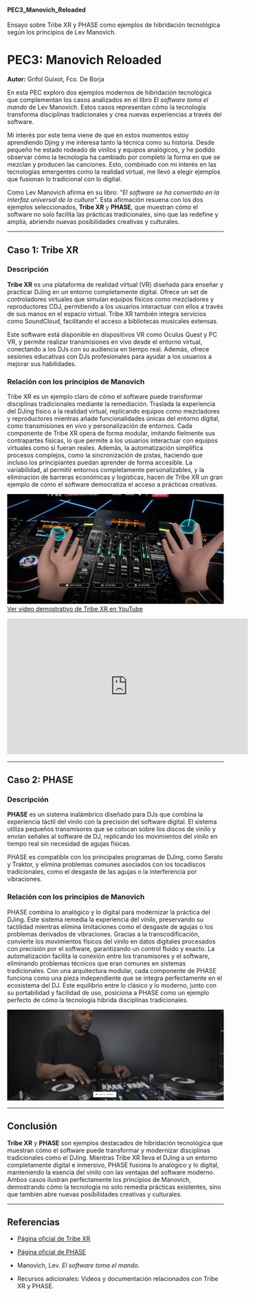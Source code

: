 #### PEC3_Manovich_Reloaded
Ensayo sobre Tribe XR y PHASE como ejemplos de hibridación tecnológica según los principios de Lev Manovich.



# PEC3: Manovich Reloaded  
**Autor:** Grifol Guixot, Fco. De Borja

En esta PEC exploro dos ejemplos modernos de hibridación tecnológica que complementan los casos analizados en el libro *El software toma el mando* de Lev Manovich. Estos casos representan cómo la tecnología transforma disciplinas tradicionales y crea nuevas experiencias a través del software. 

Mi interés por este tema viene de que en estos momentos estoy aprendiendo Djing y me interesa tanto la técnica como su historía. Desde pequeño he estado rodeado de vinilos y equipos analógicos, y he podido observar cómo la tecnología ha cambiado por completo la forma en que se mezclan y producen las canciones. Esto, combinado con mi interés en las tecnologías emergentes como la realidad virtual, me llevó a elegir ejemplos que fusionan lo tradicional con lo digital. 

Como Lev Manovich afirma en su libro: *"El software se ha convertido en la interfaz universal de la cultura"*. Esta afirmación resuena con los dos ejemplos seleccionados, **Tribe XR** y **PHASE**, que muestran cómo el software no solo facilita las prácticas tradicionales, sino que las redefine y amplía, abriendo nuevas posibilidades creativas y culturales. 

---

## Caso 1: Tribe XR  

### Descripción  
**Tribe XR** es una plataforma de realidad virtual (VR) diseñada para enseñar y practicar DJing en un entorno completamente digital. Ofrece un set de controladores virtuales que simulan equipos físicos como mezcladores y reproductores CDJ, permitiendo a los usuarios interactuar con ellos a través de sus manos en el espacio virtual. Tribe XR también integra servicios como SoundCloud, facilitando el acceso a bibliotecas musicales extensas. 

Este software está disponible en dispositivos VR como Oculus Quest y PC VR, y permite realizar transmisiones en vivo desde el entorno virtual, conectando a los DJs con su audiencia en tiempo real. Además, ofrece sesiones educativas con DJs profesionales para ayudar a los usuarios a mejorar sus habilidades.

### Relación con los principios de Manovich
Tribe XR es un ejemplo claro de cómo el software puede transformar disciplinas tradicionales mediante la remediación. Traslada la experiencia del DJing físico a la realidad virtual, replicando equipos como mezcladores y reproductores mientras añade funcionalidades únicas del entorno digital, como transmisiones en vivo y personalización de entornos. Cada componente de Tribe XR opera de forma modular, imitando fielmente sus contrapartes físicas, lo que permite a los usuarios interactuar con equipos virtuales como si fueran reales. Además, la automatización simplifica procesos complejos, como la sincronización de pistas, haciendo que incluso los principiantes puedan aprender de forma accesible. La variabilidad, al permitir entornos completamente personalizables, y la eliminación de barreras económicas y logísticas, hacen de Tribe XR un gran ejemplo de cómo el software democratiza el acceso a prácticas creativas.

![Tribe XR](media/TRIBE_01.jpg)
[Ver video demostrativo de Tribe XR en YouTube](https://www.youtube.com/watch?v=jPEDi0tm7ss)
<iframe width="560" height="315" src="https://www.youtube.com/watch?v=jPEDi0tm7ss" frameborder="0" allowfullscreen></iframe>



---

## Caso 2: PHASE  

### Descripción  
**PHASE** es un sistema inalámbrico diseñado para DJs que combina la experiencia táctil del vinilo con la precisión del software digital. El sistema utiliza pequeños transmisores que se colocan sobre los discos de vinilo y envían señales al software de DJ, replicando los movimientos del vinilo en tiempo real sin necesidad de agujas físicas.

PHASE es compatible con los principales programas de DJing, como Serato y Traktor, y elimina problemas comunes asociados con los tocadiscos tradicionales, como el desgaste de las agujas o la interferencia por vibraciones.

### Relación con los principios de Manovich
PHASE combina lo analógico y lo digital para modernizar la práctica del DJing. Este sistema remedia la experiencia del vinilo, preservando su tactilidad mientras elimina limitaciones como el desgaste de agujas o los problemas derivados de vibraciones. Gracias a la transcodificación, convierte los movimientos físicos del vinilo en datos digitales procesados con precisión por el software, garantizando un control fluido y exacto. La automatización facilita la conexión entre los transmisores y el software, eliminando problemas técnicos que eran comunes en sistemas tradicionales. Con una arquitectura modular, cada componente de PHASE funciona como una pieza independiente que se integra perfectamente en el ecosistema del DJ. Este equilibrio entre lo clásico y lo moderno, junto con su portabilidad y facilidad de uso, posiciona a PHASE como un ejemplo perfecto de cómo la tecnología hibrida disciplinas tradicionales.

![PHASE](media/PHASE_01.jpg)

---

## Conclusión  
**Tribe XR** y **PHASE** son ejemplos destacados de hibridación tecnológica que muestran cómo el software puede transformar y modernizar disciplinas tradicionales como el DJing. Mientras Tribe XR lleva el DJing a un entorno completamente digital e inmersivo, PHASE fusiona lo analógico y lo digital, manteniendo la esencia del vinilo con las ventajas del software moderno. Ambos casos ilustran perfectamente los principios de Manovich, demostrando cómo la tecnología no solo remedia prácticas existentes, sino que también abre nuevas posibilidades creativas y culturales.

---

## Referencias  
- [Página oficial de Tribe XR](https://www.tribexr.com)  
- [Página oficial de PHASE](https://www.phasedj.com)  
- Manovich, Lev. *El software toma el mando*.  

- Recursos adicionales: Videos y documentación relacionados con Tribe XR y PHASE.
